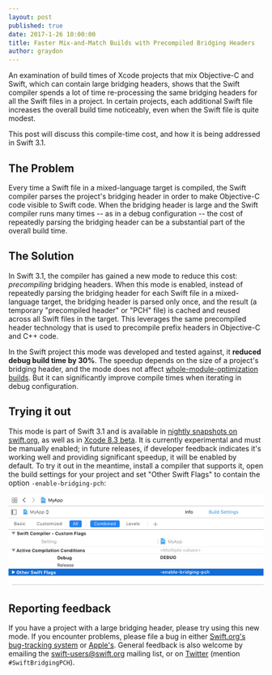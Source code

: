 ```yaml
---
layout: post
published: true
date: 2017-1-26 10:00:00
title: Faster Mix-and-Match Builds with Precompiled Bridging Headers
author: graydon
---
```


An examination of build times of Xcode projects that mix Objective-C and Swift, which can contain large bridging headers, shows that the Swift compiler spends a lot of time re-processing the same bridging headers for all the Swift files in a project.
In certain projects, each additional Swift file increases the overall build time noticeably, even when the Swift file is quite modest.

This post will discuss this compile-time cost, and how it is being addressed in Swift 3.1.

## The Problem

Every time a Swift file in a mixed-language target is compiled, the Swift compiler parses the project's bridging header in order to make Objective-C code visible to Swift code.
When the bridging header is large and the Swift compiler runs many times -- as in a debug configuration -- the cost of repeatedly parsing the bridging header can be a substantial part of the overall build time.

## The Solution

In Swift 3.1, the compiler has gained a new mode to reduce this cost: _precompiling_ bridging headers.
When this mode is enabled, instead of repeatedly parsing the bridging header for each Swift file in a mixed-language target, the bridging header is parsed only once, and the result (a temporary "precompiled header" or "PCH" file) is cached and reused across all Swift files in the target.
This leverages the same precompiled header technology that is used to precompile prefix headers in Objective-C and C++ code.

In the Swift project this mode was developed and tested against, it **reduced debug build time by 30%**. The speedup depends on the size of a project's bridging header, and the mode does not affect [whole-module-optimization builds](/blog/whole-module-optimizations).
But it can significantly improve compile times when iterating in debug configuration.

## Trying it out

This mode is part of Swift 3.1 and is available in [nightly snapshots on swift.org](/download/#snapshots), as well as in [Xcode 8.3 beta](https://developer.apple.com/download/).
It is currently experimental and must be manually enabled; in future releases, if developer feedback indicates it's working well and providing significant speedup, it will be enabled by default.
To try it out in the meantime, install a compiler that supports it, open the build settings for your project and set "Other Swift Flags" to contain the option `-enable-bridging-pch`:

![Enabling bridging PCH](/assets/images/bridging-pch-blog/build-setting.png)

## Reporting feedback

If you have a project with a large bridging header, please try using this new mode.
If you encounter problems, please file a bug in either [Swift.org's bug-tracking system](https://bugs.swift.org/) or [Apple's](https://bugreport.apple.com/).
General feedback is also welcome by emailing the [swift-users@swift.org](https://lists.swift.org/mailman/listinfo/swift-users) mailing list, or on [Twitter](https://twitter.com/swiftlang) (mention `#SwiftBridgingPCH`).
